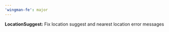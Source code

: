 ```yaml
---
'wingman-fe': major
---
```


**LocationSuggest:** Fix location suggest and nearest location error messages
